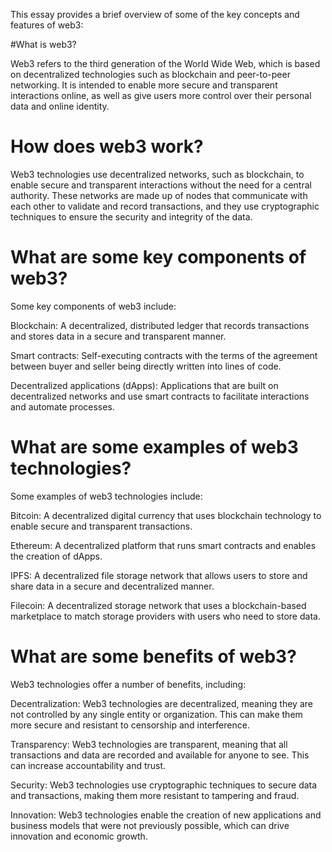 This essay provides a brief overview of some of the key concepts and features of web3:

#What is web3?

Web3 refers to the third generation of the World Wide Web, which is based on decentralized technologies such as blockchain and peer-to-peer networking. It is intended to enable more secure and transparent interactions online, as well as give users more control over their personal data and online identity.

# How does web3 work?

Web3 technologies use decentralized networks, such as blockchain, to enable secure and transparent interactions without the need for a central authority. These networks are made up of nodes that communicate with each other to validate and record transactions, and they use cryptographic techniques to ensure the security and integrity of the data.

# What are some key components of web3?

Some key components of web3 include:

Blockchain: A decentralized, distributed ledger that records transactions and stores data in a secure and transparent manner.

Smart contracts: Self-executing contracts with the terms of the agreement between buyer and seller being directly written into lines of code.

Decentralized applications (dApps): Applications that are built on decentralized networks and use smart contracts to facilitate interactions and automate processes.

# What are some examples of web3 technologies?

Some examples of web3 technologies include:

Bitcoin: A decentralized digital currency that uses blockchain technology to enable secure and transparent transactions.

Ethereum: A decentralized platform that runs smart contracts and enables the creation of dApps.

IPFS: A decentralized file storage network that allows users to store and share data in a secure and decentralized manner.

Filecoin: A decentralized storage network that uses a blockchain-based marketplace to match storage providers with users who need to store data.

# What are some benefits of web3?

Web3 technologies offer a number of benefits, including:

Decentralization: Web3 technologies are decentralized, meaning they are not controlled by any single entity or organization. This can make them more secure and resistant to censorship and interference.

Transparency: Web3 technologies are transparent, meaning that all transactions and data are recorded and available for anyone to see. This can increase accountability and trust.

Security: Web3 technologies use cryptographic techniques to secure data and transactions, making them more resistant to tampering and fraud.

Innovation: Web3 technologies enable the creation of new applications and business models that were not previously possible, which can drive innovation and economic growth.
